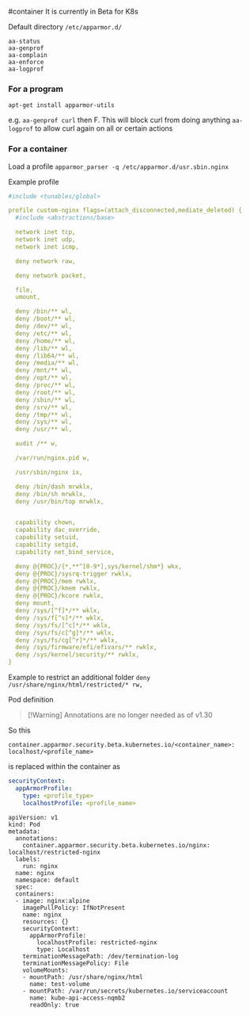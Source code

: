#container
It is currently in Beta for K8s

Default directory `/etc/apparmor.d/`

```
aa-status
aa-genprof
aa-complain
aa-enforce
aa-logprof
```

### For a program
`apt-get install apparmor-utils`

e.g. `aa-genprof curl` then F. This will block curl from doing anything
`aa-logprof` to allow curl again on all or certain actions

### For a container

Load a profile `apparmor_parser -q /etc/apparmor.d/usr.sbin.nginx`

Example profile

```yaml
#include <tunables/global>

profile custom-nginx flags=(attach_disconnected,mediate_deleted) {
  #include <abstractions/base>

  network inet tcp,
  network inet udp,
  network inet icmp,

  deny network raw,

  deny network packet,

  file,
  umount,

  deny /bin/** wl,
  deny /boot/** wl,
  deny /dev/** wl,
  deny /etc/** wl,
  deny /home/** wl,
  deny /lib/** wl,
  deny /lib64/** wl,
  deny /media/** wl,
  deny /mnt/** wl,
  deny /opt/** wl,
  deny /proc/** wl,
  deny /root/** wl,
  deny /sbin/** wl,
  deny /srv/** wl,
  deny /tmp/** wl,
  deny /sys/** wl,
  deny /usr/** wl,

  audit /** w,

  /var/run/nginx.pid w,

  /usr/sbin/nginx ix,

  deny /bin/dash mrwklx,
  deny /bin/sh mrwklx,
  deny /usr/bin/top mrwklx,


  capability chown,
  capability dac_override,
  capability setuid,
  capability setgid,
  capability net_bind_service,

  deny @{PROC}/{*,**^[0-9*],sys/kernel/shm*} wkx,
  deny @{PROC}/sysrq-trigger rwklx,
  deny @{PROC}/mem rwklx,
  deny @{PROC}/kmem rwklx,
  deny @{PROC}/kcore rwklx,
  deny mount,
  deny /sys/[^f]*/** wklx,
  deny /sys/f[^s]*/** wklx,
  deny /sys/fs/[^c]*/** wklx,
  deny /sys/fs/c[^g]*/** wklx,
  deny /sys/fs/cg[^r]*/** wklx,
  deny /sys/firmware/efi/efivars/** rwklx,
  deny /sys/kernel/security/** rwklx,
}
```

Example to restrict an additional folder `deny /usr/share/nginx/html/restricted/* rw,` 

Pod definition
>[!Warning] Annotations are no longer needed as of v1.30

So this
```
container.apparmor.security.beta.kubernetes.io/<container_name>: localhost/<profile_name>
```
is replaced within the container as
```yaml
securityContext:
  appArmorProfile:
    type: <profile_type>
    localhostProfile: <profile_name>
```

```
apiVersion: v1
kind: Pod
metadata:
  annotations:
    container.apparmor.security.beta.kubernetes.io/nginx: localhost/restricted-nginx
  labels:
    run: nginx
  name: nginx
  namespace: default
  spec:
  containers:
  - image: nginx:alpine
    imagePullPolicy: IfNotPresent
    name: nginx
    resources: {}
    securityContext:
      appArmorProfile:
        localhostProfile: restricted-nginx
        type: Localhost
    terminationMessagePath: /dev/termination-log
    terminationMessagePolicy: File
    volumeMounts:
    - mountPath: /usr/share/nginx/html
      name: test-volume
    - mountPath: /var/run/secrets/kubernetes.io/serviceaccount
      name: kube-api-access-nqmb2
      readOnly: true
```



